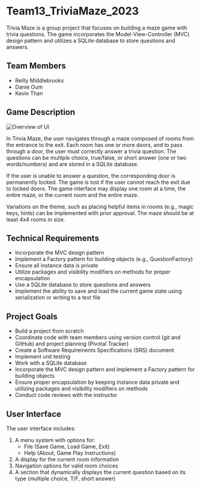 # Team13_TriviaMaze_2023

Trivia Maze is a group project that focuses on building a maze game with trivia questions. The game incorporates the Model-View-Controller (MVC) design pattern and utilizes a SQLite database to store questions and answers.

## Team Members
- Reilly Middlebrooks
- Danie Oum
- Kevin Than

## Game Description
![Overview of UI](https://github.com/reimidd7/TriviaMaze_2023/assets/125395887/812e3242-0491-44fc-a5ce-86287ba6c241)

In Trivia Maze, the user navigates through a maze composed of rooms from the entrance to the exit. Each room has one or more doors, and to pass through a door, the user must correctly answer a trivia question. The questions can be multiple choice, true/false, or short answer (one or two words/numbers) and are stored in a SQLite database.

If the user is unable to answer a question, the corresponding door is permanently locked. The game is lost if the user cannot reach the exit due to locked doors. The game interface may display one room at a time, the entire maze, or the current room and the entire maze.

Variations on the theme, such as placing helpful items in rooms (e.g., magic keys, hints) can be implemented with prior approval. The maze should be at least 4x4 rooms in size.

## Technical Requirements

- Incorporate the MVC design pattern
- Implement a Factory pattern for building objects (e.g., QuestionFactory)
- Ensure all instance data is private
- Utilize packages and visibility modifiers on methods for proper encapsulation
- Use a SQLite database to store questions and answers
- Implement the ability to save and load the current game state using serialization or writing to a text file

## Project Goals

- Build a project from scratch
- Coordinate code with team members using version control (git and GitHub) and project planning (Pivotal Tracker)
- Create a Software Requirements Specifications (SRS) document
- Implement unit testing
- Work with a SQLite database
- Incorporate the MVC design pattern and implement a Factory pattern for building objects
- Ensure proper encapsulation by keeping instance data private and utilizing packages and visibility modifiers on methods
- Conduct code reviews with the instructor

## User Interface

The user interface includes:

1. A menu system with options for:
   - File (Save Game, Load Game, Exit)
   - Help (About, Game Play Instructions)
2. A display for the current room information
3. Navigation options for valid room choices
4. A section that dynamically displays the current question based on its type (multiple choice, T/F, short answer)
